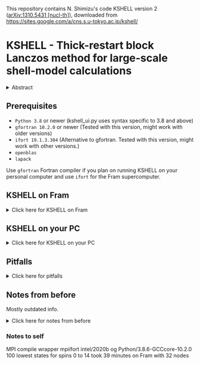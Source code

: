 This repository contains N. Shimizu's code KSHELL version 2 ([arXiv:1310.5431 [nucl-th]](https://arxiv.org/abs/1310.5431)), downloaded from https://sites.google.com/a/cns.s.u-tokyo.ac.jp/kshell/
# KSHELL - Thick-restart block Lanczos method for large-scale shell-model calculations

<details>
<summary>Abstract</summary>
<p>

  We propose a thick-restart block Lanczos method, which is an extension of the thick-restart Lanczos method with the block algorithm, as an eigensolver of the large-scale shell-model calculations. This method has two advantages over the conventional Lanczos method: the precise computations of the near-degenerate eigenvalues, and the efficient computations for obtaining a large number of eigenvalues. These features are quite advantageous to compute highly excited states where the eigenvalue density is rather high. A shell-model code, named KSHELL, equipped with this method was developed for massively parallel computations, and it enables us to reveal nuclear statistical properties which are intensively investigated by recent experimental facilities. We describe the algorithm and performance of the KSHELL code and demonstrate that the present method outperforms the conventional Lanczos method.

  Program summary
  Program Title: KSHELL

  Licensing provisions: GPLv3

  Programming language: Fortran 90

  Nature of problem: The nuclear shell-model calculation is one of the configuration interaction methods in nuclear physics to study nuclear structure. The model space is spanned by the M-scheme basis states. We obtain nuclear wave functions by solving an eigenvalue problem of the shell-model Hamiltonian matrix, which is a sparse, symmetric matrix.

  Solution method: The KSHELL code enables us to solve the eigenvalue problem of the shell-model Hamiltonian matrix utilizing the thick-restart Lanczos or thick-restart block Lanczos methods. Since the number of the matrix elements are too huge to be stored, the elements are generated on the fly at every matrix–vector product. The overhead of the on-the-fly algorithm are reduced by the block Lanczos method.

  Additional comments including restrictions and unusual features: The KSHELL code is equipped with a user-friendly dialog interface to generate a shell script to run a job. The program runs both on a single node and a massively parallel computer. It provides us with energy levels, spin, isospin, magnetic and quadrupole moments, E2/M1 transition probabilities and one-particle spectroscopic factors. Up to tens of billions M-scheme dimension is capable, if enough memory is available.

</p>
</details>


## Prerequisites
* ```Python 3.8``` or newer (kshell_ui.py uses syntax specific to 3.8 and above)
* ```gfortran 10.2.0``` or newer (Tested with this version, might work with older versions)
* ```ifort 19.1.3.304``` (Alternative to gfortran. Tested with this version, might work with other versions.)
* ```openblas```
* ```lapack```

Use `gfortran` Fortran compiler if you plan on running KSHELL on your personal computer and use `ifort` for the Fram supercomputer.

## KSHELL on Fram

  <details>
  <summary>Click here for KSHELL on Fram</summary>
  <p>

    ### Compilation on Fram with MPI
    Start by loading the necessary modules which contain the correct additional software to run `KSHELL`. The `intel/2020b` module contains the correct `ifort` version as well as `blas` and `lapack` (double check this), and the module `Python/3.8.6-GCCcore-10.2.0` gives us the correct `Python` version. Load the modules in this order:
    ```
    module load intel/2020b
    module load Python/3.8.6-GCCcore-10.2.0
    ```
    Now, clone this repository to the desired install location. Navigate to the `<install_location>/src/` directory and edit the `Makefile`. We will use the MPI ifort wrapper `mpiifort` to compile `KSHELL`, so make sure that `FC = mpiifort` is un-commented and that all other `FC = ` lines are commented. Comment with `#`. Remember to save the file. Still in the `<install_location>/src/` directory, run the command `make`, and `KSHELL` will be compiled.

    <details>
    <summary>Click here to see the terminal output from the compilation process</summary>
    <p>

      ```
      [user ~/kshell_public/src]$ make
      mpiifort -O3 -qopenmp -no-ipo -DMPI  -c constant.f90
      mpiifort -O3 -qopenmp -no-ipo -DMPI  -c model_space.f90
      mpiifort -O3 -qopenmp -no-ipo -DMPI  -c lib_matrix.F90
      mpiifort -O3 -qopenmp -no-ipo -DMPI  -c class_stopwatch.F90
      mpiifort -O3 -qopenmp -no-ipo -DMPI  -c partition.F90
      mpiifort -O3 -qopenmp -no-ipo -DMPI  -c wavefunction.F90
      mpiifort -O3 -qopenmp -no-ipo -DMPI  -c rotation_group.f90
      mpiifort -O3 -qopenmp -no-ipo -DMPI  -c harmonic_oscillator.f90
      mpiifort -O3 -qopenmp -no-ipo -DMPI  -c operator_jscheme.f90
      mpiifort -O3 -qopenmp -no-ipo -DMPI  -c operator_mscheme.f90
      mpiifort -O3 -qopenmp -no-ipo -DMPI  -c bridge_partitions.F90
      mpiifort -O3 -qopenmp -no-ipo -DMPI  -c sp_matrix_element.f90
      mpiifort -O3 -qopenmp -no-ipo -DMPI  -c interaction.f90
      mpiifort -O3 -qopenmp -no-ipo -DMPI  -c bp_io.F90
      mpiifort -O3 -qopenmp -no-ipo -DMPI  -c lanczos.f90
      mpiifort -O3 -qopenmp -no-ipo -DMPI  -c bp_expc_val.F90
      mpiifort -O3 -qopenmp -no-ipo -DMPI  -c bp_block.F90
      mpiifort -O3 -qopenmp -no-ipo -DMPI  -c block_lanczos.F90
      mpiifort -O3 -qopenmp -no-ipo -DMPI  -c kshell.F90
      mpiifort -O3 -qopenmp -no-ipo -DMPI -o kshell.exe kshell.o model_space.o interaction.o harmonic_oscillator.o constant.o rotation_group.o sp_matrix_element.o operator_jscheme.o operator_mscheme.o lib_matrix.o lanczos.o partition.o  wavefunction.o  bridge_partitions.o bp_io.o bp_expc_val.o class_stopwatch.o bp_block.o block_lanczos.o -mkl
      mpiifort -O3 -qopenmp -no-ipo -DMPI  -c transit.F90
      mpiifort -O3 -qopenmp -no-ipo -DMPI -o transit.exe transit.o model_space.o interaction.o harmonic_oscillator.o constant.o rotation_group.o sp_matrix_element.o operator_jscheme.o operator_mscheme.o lib_matrix.o lanczos.o partition.o  wavefunction.o  bridge_partitions.o bp_io.o bp_expc_val.o class_stopwatch.o bp_block.o block_lanczos.o -mkl
      mpiifort -O3 -qopenmp -no-ipo -DMPI -o count_dim.exe count_dim.f90 model_space.o interaction.o harmonic_oscillator.o constant.o rotation_group.o sp_matrix_element.o operator_jscheme.o operator_mscheme.o lib_matrix.o lanczos.o partition.o  wavefunction.o  bridge_partitions.o bp_io.o bp_expc_val.o class_stopwatch.o bp_block.o block_lanczos.o -mkl
      cp kshell.exe transit.exe count_dim.exe ../bin/
      ```

    </p>
    </details>

    `KSHELL` is now compiled! To remove the compiled files and revert back to the starting point, run `make clean` in the `src/` directory.

    ### Queueing job script on Fram
    Create a directory in which to store the output from `KSHELL`. In this directory, run `python <install_location>/bin/kshell_ui.py` and follow the instructions on screen. The shell script grenerated by `kshell_ui.py` must begin with certain commands wich will be read by the Fram job queue system, `slurm`. The needed commands will automatically be added to the executable shell script if the keyword `fram` is entered in the first prompt of `kshell_ui.py`. See a section further down in this document for general instructions on how to use `kshell_ui.py`. When the executable shell script has been created, put it in the queue by

    ```
    sbatch executable.sh
    ```

    To see the entire queue, or to filter the queue by username, use

    ```
    squeue
    squeue -u <username>
    ```

    The terminal output from the compute nodes is written to a file, `slurm-*.out`, which is placed in the `KSHELL` output directory you created. Use

    ```
    watch -n 10 cat slurm-*.out
    ```

    to get a 10 second interval live update on the terminal output from the compute nodes. If you put in your e-mail address in the executable shell script, you will get an e-mail when the program starts and when it ends. Following is an example of the commands which must be in the first line of the executable shell script which is generated by `kshell_ui.py`. For running 10 nodes with 32 cores each with an estimated calculation time of 10 minutes:

    <details>
    <summary>Click here to see the commands</summary>
    <p>

      ```
      #!/bin/bash
      #SBATCH --job-name=Ar28_usda
      #SBATCH --account=<enter account name here (example NN9464K)>
      ## Syntax is d-hh:mm:ss
      #SBATCH --time=0-00:10:00
      #SBATCH --nodes=10
      #SBATCH --ntasks-per-node=1
      #SBATCH --cpus-per-task=32
      #SBATCH --mail-type=ALL
      #SBATCH --mail-user=<your e-mail here>
      module --quiet purge
      module load intel/2020b
      module load Python/3.8.6-GCCcore-10.2.0
      set -o errexit
      set -o nounset
      ```

    </p>
    </details>

    Note that the modules must be explicitly loaded in the script file since the modules you load to the login node does not get loaded on the compute nodes. The login node is the computer you control when you SSH to `<username>@fram.sigma2.no` and the compute nodes are other computers which you control via the `slurm` queue system. If you need any other modules loaded, you must add these to the executable shell script. Now, just wait for the program to run its course!

  </p>
  </details>

## KSHELL on your PC
  
<details>
<summary>Click here for KSHELL on your PC</summary>
<p>
  
  ### Installation on Ubuntu
    
  <details>
  <summary>Click here for Ubuntu</summary>
  <p>

  KSHELL probably works fine on any Linux distro as long as you install the correct versions of Fortran and Python. Following is a recipe for installing and compiling on Ubuntu 20.04.2 LTS.

  We start by installing a compatible version of `gfortran`. To get a version newer than 9, we must first add the Ubuntu Toolchain repository:
  ```
  sudo add-apt-repository -y ppa:ubuntu-toolchain-r/test
  ```
  Then, install `gfortran` version 10 with:
  ```
  sudo apt install gfortran-10
  ```
  And check that the newly installed Fortran compiler is of version 10.2.0 or above:
  ```
  gfortran-10 --version
  ```
    
  </p>
  </details>
  
</p>
</details>
          
## Pitfalls

<details>
<summary>Click here for pitfalls</summary>
<p>

  2021-09-29 UPDATE: `kshell_ui.py` now checks if the number of requested states exceeds the maximum possible number of states for the given model space and configuration and adjusts accoringly. This error should not be a problem anymore for single PC compilation. We still do experience this issue when compiled with `-DMPI`, but running KSHELL a with a small number of possible configurations on a computer with several nodes is nonsenical.

  KSHELL version 2 has undefined behavior if you request more states than the configuration and model space allows. As an example, take 28Ar in the USDA model space. By running the `count_dim.py` script we get
  ```
  python <path>/count_dim.py usda.snt Ar28_usda_p.ptn
        2*M        M-scheme dim.          J-scheme dim.
  dim.    16                    4                    4   4.00x10^ 0  4.00x10^ 0
  dim.    14                   16                   12   1.60x10^ 1  1.20x10^ 1
  dim.    12                   52                   36   5.20x10^ 1  3.60x10^ 1
  dim.    10                  116                   64   1.16x10^ 2  6.40x10^ 1
  dim.     8                  225                  109   2.25x10^ 2  1.09x10^ 2
  dim.     6                  354                  129   3.54x10^ 2  1.29x10^ 2
  dim.     4                  497                  143   4.97x10^ 2  1.43x10^ 2
  dim.     2                  594                   97   5.94x10^ 2  9.70x10^ 1
  dim.     0                  640                   46   6.40x10^ 2  4.60x10^ 1
  ```
  The `J-scheme dim.` column indicates how many different states of the spin indicated in the `2*M` column that can be calculated in this model space with this configuration of protons and neutrons. 28Ar in USDA has 10 valence protons and 2 valence neutrons, and from `count_dim.py` we see that this model space and configuration allows 46 0+ states, 97 1+ states, 143 2+ states, and so on. Take the 0+ states as an example. If you request more than 46 0+ states, say 100, the best case scenario is that KSHELL gives you 46 0+ states and 54 invalid / undefined states. Worst case scenario is that KSHELL gives no output. The current best solution is to request exactly 46 0+ states if you want them all.

</p>
</details>

## Notes from before
Mostly outdated info.

<details>
<summary>Click here for notes from before</summary>
<p>

  ### Additions by jorgenem

  I have added some Python scripts in the bin/ folder, namely `shellmodelutilities.py` and `spin_selection.py`. The latter is a small tool to ease setup of calculations, while the first is a comprehensive library of tools to calculate level density (NLD) and gamma-ray strength function (gSF) from shell model files. 

  The folder example_nld_gsf/ contains an example of just that, using the `shellmodelutilities` library. There is also an example summary file on Ne20 with the USDa interaction, to demonstrate the use of the script. The calculated NLD and gSF is not very interesting, however, but I cannot put a large file on Github. If you like, you can download a more interesting calculation summary file from the supplemental material to our PRC on M1 systematics ([arXiv:1807.04036 [nucl-th]](https://arxiv.org/abs/1807.04036)) from this link: https://doi.org/10.5281/zenodo.1493220

  ### Technical notes (NB: THESE CHANGES WERE OVERWRITTEN IN THE VERSION 2 UPDATE OF KSHELL (2021-04-29))
  * I have modified the `transit.f90` file slightly so it prints transition strengths with more decimal precision, to facilitate the gSF calculations. I have updated `collect_logs.py` accordingly. 
  * I have modified `collect_logs.py` to ensure it does not double-count transitions. 
  * I have added some lines to kshell_ui.py so that it does an automatic backup of all the text files from the run into a folder called `KSHELL_runs` under the home path. This is mainly useful when running on a supercomputer, where the calculation is typically run on a scratch disk where files are deleted after some weeks.

</p>
</details>

### Notes to self
MPI compile wrapper mpiifort
intel/2020b og Python/3.8.6-GCCcore-10.2.0
100 lowest states for spins 0 to 14 took 39 minutes on Fram with 32 nodes
